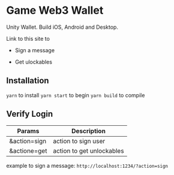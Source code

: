 # Game Web3 Wallet

Unity Wallet. Build iOS, Android and Desktop.

Link to this site to

- Sign a message

- Get ulockables

## Installation

`yarn` to install
`yarn start` to begin
`yarn build` to compile

## Verify Login

| Params          | Description           |
| --------------- | --------------------- |
| &action=sign    | action to sign user |
| &actione=get    | action to get unlockables |

example to sign a message: `http://localhost:1234/?action=sign`
